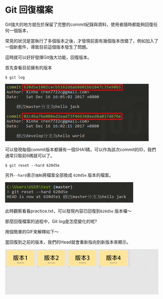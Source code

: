 # Git 回復檔案

Git強大的地方就在於保留了完整的commit紀錄與資料，使用者隨時都能夠回復任何一個版本，

常見的狀況是當執行了多個版本之後，才發現前面有幾個版本改錯了，例如加入了一個新套件，導致目前這個版本發生了問題。

這時就可以好好發揮Git強大功能，回復版本。

首先查看目前擁有的版本

```
$ git log
```

![](/assets/30.png)

可以發現每個commit版本都擁有一個SHA1碼，可以作為該次commit的ID，我們通常只取前6碼就可以了。

```
$ git reset --hard 620d5e
```

另外`--hard`表示`強制`將檔案全部換成 `620d5e` 版本的檔案。

![](/assets/31.png)

此時觀察看看practice.txt，可以發現內容已回復到`620d5e` 版本囉～

那麼回復檔案的過程中，Git log是怎麼變化的呢?

用個簡單的GIF來解釋如下～

當回復到之前的版本，我們的Head就會重新指向到新版本來顯示。

![](/assets/revert.gif)

